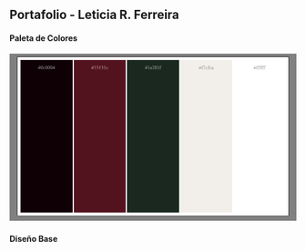 ## Portafolio - Leticia R. Ferreira

#### Paleta de Colores

![Paleta de Colores](/assets/img/paleta.png)

#### Diseño Base
